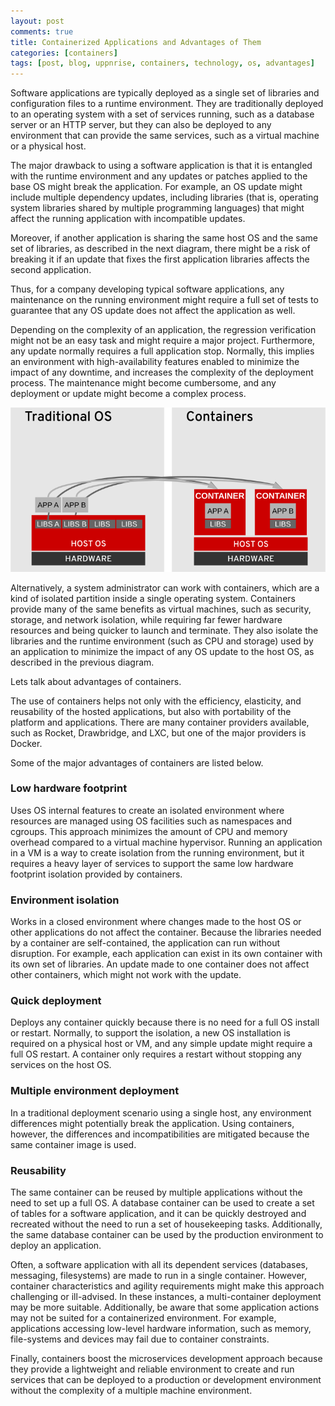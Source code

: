 ```yaml
---
layout: post
comments: true
title: Containerized Applications and Advantages of Them
categories: [containers]
tags: [post, blog, uppnrise, containers, technology, os, advantages]
---
```


Software applications are typically deployed as a single set of libraries and configuration files to a runtime environment. They are traditionally deployed to an operating system with a set of services running, such as a database server or an HTTP server, but they can also be deployed to any environment that can provide the same services, such as a virtual machine or a physical host.

The major drawback to using a software application is that it is entangled with the runtime environment and any updates or patches applied to the base OS might break the application. For example, an OS update might include multiple dependency updates, including libraries (that is, operating system libraries shared by multiple programming languages) that might affect the running application with incompatible updates.

Moreover, if another application is sharing the same host OS and the same set of libraries, as described in the next diagram, there might be a risk of breaking it if an update that fixes the first application libraries affects the second application.

Thus, for a company developing typical software applications, any maintenance on the running environment might require a full set of tests to guarantee that any OS update does not affect the application as well.

Depending on the complexity of an application, the regression verification might not be an easy task and might require a major project. Furthermore, any update normally requires a full application stop. Normally, this implies an environment with high-availability features enabled to minimize the impact of any downtime, and increases the complexity of the deployment process. The maintenance might become cumbersome, and any deployment or update might become a complex process.

![container-vs-os](../assets/media/container_vs_os.png)

Alternatively, a system administrator can work with containers, which are a kind of isolated partition inside a single operating system. Containers provide many of the same benefits as virtual machines, such as security, storage, and network isolation, while requiring far fewer hardware resources and being quicker to launch and terminate. They also isolate the libraries and the runtime environment (such as CPU and storage) used by an application to minimize the impact of any OS update to the host OS, as described in the previous diagram.

Lets talk about advantages of containers.

The use of containers helps not only with the efficiency, elasticity, and reusability of the hosted applications, but also with portability of the platform and applications. There are many container providers available, such as Rocket, Drawbridge, and LXC, but one of the major providers is Docker.

Some of the major advantages of containers are listed below.

### **Low hardware footprint**
Uses OS internal features to create an isolated environment where resources are managed using OS facilities such as namespaces and cgroups. This approach minimizes the amount of CPU and memory overhead compared to a virtual machine hypervisor. Running an application in a VM is a way to create isolation from the running environment, but it requires a heavy layer of services to support the same low hardware footprint isolation provided by containers.

### **Environment isolation**
Works in a closed environment where changes made to the host OS or other applications do not affect the container. Because the libraries needed by a container are self-contained, the application can run without disruption. For example, each application can exist in its own container with its own set of libraries. An update made to one container does not affect other containers, which might not work with the update.

### **Quick deployment**
Deploys any container quickly because there is no need for a full OS install or restart. Normally, to support the isolation, a new OS installation is required on a physical host or VM, and any simple update might require a full OS restart. A container only requires a restart without stopping any services on the host OS.

### **Multiple environment deployment**
In a traditional deployment scenario using a single host, any environment differences might potentially break the application. Using containers, however, the differences and incompatibilities are mitigated because the same container image is used.

### **Reusability**
The same container can be reused by multiple applications without the need to set up a full OS. A database container can be used to create a set of tables for a software application, and it can be quickly destroyed and recreated without the need to run a set of housekeeping tasks. Additionally, the same database container can be used by the production environment to deploy an application.

Often, a software application with all its dependent services (databases, messaging, filesystems) are made to run in a single container. However, container characteristics and agility requirements might make this approach challenging or ill-advised. In these instances, a multi-container deployment may be more suitable. Additionally, be aware that some application actions may not be suited for a containerized environment. For example, applications accessing low-level hardware information, such as memory, file-systems and devices may fail due to container constraints.

Finally, containers boost the microservices development approach because they provide a lightweight and reliable environment to create and run services that can be deployed to a production or development environment without the complexity of a multiple machine environment.